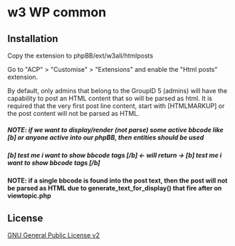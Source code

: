 # w3 WP common

## Installation

Copy the extension to phpBB/ext/w3all/htmlposts

Go to "ACP" > "Customise" > "Extensions" and enable the "Html posts" extension.

By default, only admins that belong to the GroupID 5 (admins) will have the capability to post an HTML content that so will be parsed as html.
It is required that the very first post line content, start with 
    [HTMLMARKUP]
or the post content will not be parsed as HTML.
##### NOTE: if we want to display/render (not parse) some active bbcode like [b] or anyone active into our phpBB, then entities should be used 
##### &#91;b&#93; test me i want to show bbcode tags &#91;/b&#93;  <- will return ->  [b] test me i want to show bbcode tags [/b]
#### NOTE: if a single bbcode is found into the post text, then the post will not be parsed as HTML due to generate_text_for_display() that fire after on viewtopic.php


## License

[GNU General Public License v2](license.txt)
